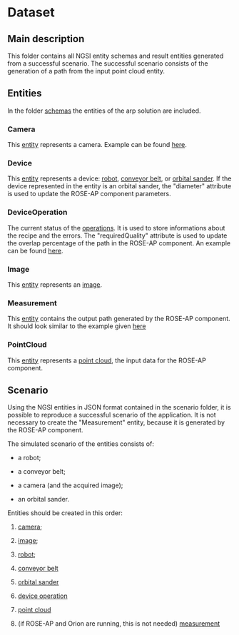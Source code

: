 # Dataset

## Main description

This folder contains all NGSI entity schemas and result entities generated from a successful scenario. The successful
scenario consists of the generation of a path from the input point cloud entity.

## Entities

In the folder [schemas](schemas) the entities of the arp solution are included.

### Camera

This [entity](schemas/camera.json) represents a camera. Example can be found [here](scenario/camera.json). 

### Device

This [entity](schemas/device.json) represents a device: [robot](scenario/robot.json), [conveyor belt](scenario/conveyor.json), 
or [orbital sander](scenario/orbitalsander.json). If the device represented in the entity is an orbital sander, 
the "diameter" attribute is used to update the ROSE-AP component parameters.  

### DeviceOperation

The current status of the [operations](schemas/deviceoperation.json). It is used to store informations about the recipe 
and the errors. The "requiredQuality" attribute is used to update the overlap percentage of the path in the ROSE-AP 
component. An example can be found [here](scenario/sanding.json).

### Image

This [entity](schemas/image.json) represents an [image](scenario/image.json).

### Measurement

This [entity](schemas/measurement.json) contains the output path generated by the ROSE-AP component. It should look similar to
the example given [here](scenario/measurement.json)

### PointCloud

This [entity](schemas/pointcloud.json) represents a [point cloud](scenario/pointcloud.json), the input data for the ROSE-AP component.

## Scenario

Using the NGSI entities in JSON format contained in the scenario folder, it is possible to reproduce a successful scenario 
of the application. It is not necessary to create the "Measurement" entity, because it is generated by the ROSE-AP component.

The simulated scenario of the entities consists of:

- a robot;

- a conveyor belt;

- a camera (and the acquired image);

- an orbital sander.

Entities should be created in this order:

1. [camera](scenario/camera.json);

2. [image](scenario/image.json);

3. [robot](scenario/robot.json);

4. [conveyor belt](scenario/conveyor.json)

5. [orbital sander](scenario/orbitalsander.json)

6. [device operation](scenario/sanding.json)

7. [point cloud](scenario/pointcloud.json)

8. (if ROSE-AP and Orion are running, this is not needed) [measurement](scenario/measurement.json)